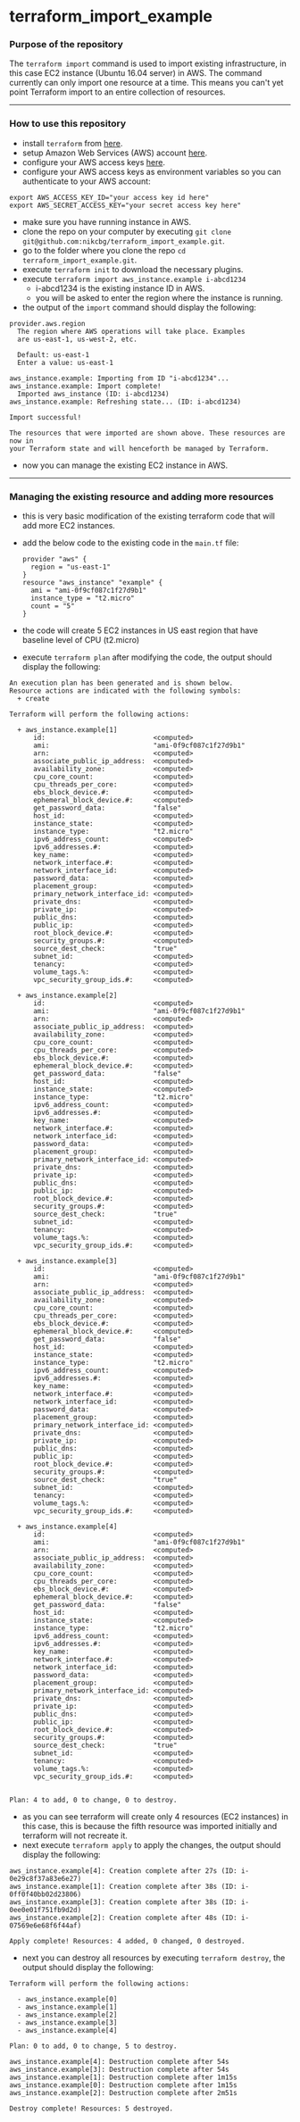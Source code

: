 # terraform_import_example

### Purpose of the repository

The `terraform import` command is used to import existing infrastructure, in this case EC2 instance (Ubuntu 16.04 server) in AWS. The command currently can only import one resource at a time. This means you can't yet point Terraform import to an entire collection of resources.

---------------------------------------------------------------------------------------------------------------------

### How to use this repository

- install `terraform` from [here](https://www.terraform.io/downloads.html).
- setup Amazon Web Services (AWS) account [here](https://aws.amazon.com/).
- configure your AWS access keys [here](https://docs.aws.amazon.com/general/latest/gr/aws-sec-cred-types.html#access-keys-and-secret-access-keys).
- configure your AWS access keys as environment variables so you can authenticate to your AWS account:

```
export AWS_ACCESS_KEY_ID="your access key id here"
export AWS_SECRET_ACCESS_KEY="your secret access key here"
```
- make sure you have running instance in AWS. 
- clone the repo on your computer by executing `git clone git@github.com:nikcbg/terraform_import_example.git`.
- go to the folder where you clone the repo `cd terraform_import_example.git`.
- execute `terraform init` to download the necessary plugins.
- execute `terraform import aws_instance.example i-abcd1234`
  - i-abcd1234 is the existing instance ID in AWS.
  - you will be asked to enter the region where the instance is running.
- the output of the `import` command should display the following:

```
provider.aws.region
  The region where AWS operations will take place. Examples
  are us-east-1, us-west-2, etc.

  Default: us-east-1
  Enter a value: us-east-1

aws_instance.example: Importing from ID "i-abcd1234"...
aws_instance.example: Import complete!
  Imported aws_instance (ID: i-abcd1234)
aws_instance.example: Refreshing state... (ID: i-abcd1234)

Import successful!

The resources that were imported are shown above. These resources are now in
your Terraform state and will henceforth be managed by Terraform.

```
- now you can manage the existing EC2 instance in AWS.

----------------------------------------------------------------------------------------------------------------------------

### Managing the existing resource and adding more resources

- this is very basic modification of the existing terraform code that will add more EC2 instances.
- add the below code to the existing code in the `main.tf` file:
  ```
  provider "aws" {
    region = "us-east-1"
  }
  resource "aws_instance" "example" {
    ami = "ami-0f9cf087c1f27d9b1"
    instance_type = "t2.micro"
    count = "5"
  }

  ```
  
- the code will create 5 EC2 instances in US east region that have baseline level of CPU (t2.micro)
- execute `terraform plan` after modifying the code, the output should display the following:

```
An execution plan has been generated and is shown below.
Resource actions are indicated with the following symbols:
  + create

Terraform will perform the following actions:

  + aws_instance.example[1]
      id:                           <computed>
      ami:                          "ami-0f9cf087c1f27d9b1"
      arn:                          <computed>
      associate_public_ip_address:  <computed>
      availability_zone:            <computed>
      cpu_core_count:               <computed>
      cpu_threads_per_core:         <computed>
      ebs_block_device.#:           <computed>
      ephemeral_block_device.#:     <computed>
      get_password_data:            "false"
      host_id:                      <computed>
      instance_state:               <computed>
      instance_type:                "t2.micro"
      ipv6_address_count:           <computed>
      ipv6_addresses.#:             <computed>
      key_name:                     <computed>
      network_interface.#:          <computed>
      network_interface_id:         <computed>
      password_data:                <computed>
      placement_group:              <computed>
      primary_network_interface_id: <computed>
      private_dns:                  <computed>
      private_ip:                   <computed>
      public_dns:                   <computed>
      public_ip:                    <computed>
      root_block_device.#:          <computed>
      security_groups.#:            <computed>
      source_dest_check:            "true"
      subnet_id:                    <computed>
      tenancy:                      <computed>
      volume_tags.%:                <computed>
      vpc_security_group_ids.#:     <computed>

  + aws_instance.example[2]
      id:                           <computed>
      ami:                          "ami-0f9cf087c1f27d9b1"
      arn:                          <computed>
      associate_public_ip_address:  <computed>
      availability_zone:            <computed>
      cpu_core_count:               <computed>
      cpu_threads_per_core:         <computed>
      ebs_block_device.#:           <computed>
      ephemeral_block_device.#:     <computed>
      get_password_data:            "false"
      host_id:                      <computed>
      instance_state:               <computed>
      instance_type:                "t2.micro"
      ipv6_address_count:           <computed>
      ipv6_addresses.#:             <computed>
      key_name:                     <computed>
      network_interface.#:          <computed>
      network_interface_id:         <computed>
      password_data:                <computed>
      placement_group:              <computed>
      primary_network_interface_id: <computed>
      private_dns:                  <computed>
      private_ip:                   <computed>
      public_dns:                   <computed>
      public_ip:                    <computed>
      root_block_device.#:          <computed>
      security_groups.#:            <computed>
      source_dest_check:            "true"
      subnet_id:                    <computed>
      tenancy:                      <computed>
      volume_tags.%:                <computed>
      vpc_security_group_ids.#:     <computed>

  + aws_instance.example[3]
      id:                           <computed>
      ami:                          "ami-0f9cf087c1f27d9b1"
      arn:                          <computed>
      associate_public_ip_address:  <computed>
      availability_zone:            <computed>
      cpu_core_count:               <computed>
      cpu_threads_per_core:         <computed>
      ebs_block_device.#:           <computed>
      ephemeral_block_device.#:     <computed>
      get_password_data:            "false"
      host_id:                      <computed>
      instance_state:               <computed>
      instance_type:                "t2.micro"
      ipv6_address_count:           <computed>
      ipv6_addresses.#:             <computed>
      key_name:                     <computed>
      network_interface.#:          <computed>
      network_interface_id:         <computed>
      password_data:                <computed>
      placement_group:              <computed>
      primary_network_interface_id: <computed>
      private_dns:                  <computed>
      private_ip:                   <computed>
      public_dns:                   <computed>
      public_ip:                    <computed>
      root_block_device.#:          <computed>
      security_groups.#:            <computed>
      source_dest_check:            "true"
      subnet_id:                    <computed>
      tenancy:                      <computed>
      volume_tags.%:                <computed>
      vpc_security_group_ids.#:     <computed>

  + aws_instance.example[4]
      id:                           <computed>
      ami:                          "ami-0f9cf087c1f27d9b1"
      arn:                          <computed>
      associate_public_ip_address:  <computed>
      availability_zone:            <computed>
      cpu_core_count:               <computed>
      cpu_threads_per_core:         <computed>
      ebs_block_device.#:           <computed>
      ephemeral_block_device.#:     <computed>
      get_password_data:            "false"
      host_id:                      <computed>
      instance_state:               <computed>
      instance_type:                "t2.micro"
      ipv6_address_count:           <computed>
      ipv6_addresses.#:             <computed>
      key_name:                     <computed>
      network_interface.#:          <computed>
      network_interface_id:         <computed>
      password_data:                <computed>
      placement_group:              <computed>
      primary_network_interface_id: <computed>
      private_dns:                  <computed>
      private_ip:                   <computed>
      public_dns:                   <computed>
      public_ip:                    <computed>
      root_block_device.#:          <computed>
      security_groups.#:            <computed>
      source_dest_check:            "true"
      subnet_id:                    <computed>
      tenancy:                      <computed>
      volume_tags.%:                <computed>
      vpc_security_group_ids.#:     <computed>


Plan: 4 to add, 0 to change, 0 to destroy.

```
- as you can see terraform will create only 4 resources (EC2 instances) in this case, this is because the fifth resource was imported initially and terraform will not recreate it.
- next execute `terraform apply` to apply the changes, the output should display the following:

```
aws_instance.example[4]: Creation complete after 27s (ID: i-0e29c8f37a83e6e27)
aws_instance.example[1]: Creation complete after 38s (ID: i-0ff0f40bb02d23806)
aws_instance.example[3]: Creation complete after 38s (ID: i-0ee0e01f751fb9d2d)
aws_instance.example[2]: Creation complete after 48s (ID: i-07569e6e68f6f44af)

Apply complete! Resources: 4 added, 0 changed, 0 destroyed.
```
- next you can destroy all resources by executing `terraform destroy`, the output should display the following:

```
Terraform will perform the following actions:

  - aws_instance.example[0]
  - aws_instance.example[1]
  - aws_instance.example[2]
  - aws_instance.example[3]
  - aws_instance.example[4]

Plan: 0 to add, 0 to change, 5 to destroy.

aws_instance.example[4]: Destruction complete after 54s
aws_instance.example[3]: Destruction complete after 54s
aws_instance.example[1]: Destruction complete after 1m15s
aws_instance.example[0]: Destruction complete after 1m15s
aws_instance.example[2]: Destruction complete after 2m51s

Destroy complete! Resources: 5 destroyed.
```
